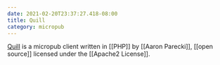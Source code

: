 ```yaml
---
date: 2021-02-20T23:37:27.418-08:00
title: Quill
category: micropub
---
```

[Quill](https://quill.p3k.io/) is a micropub client written in \[\[PHP\]\] by \[\[Aaron Parecki\]\], \[\[open source\]\] licensed under the \[\[Apache2 License\]\].
